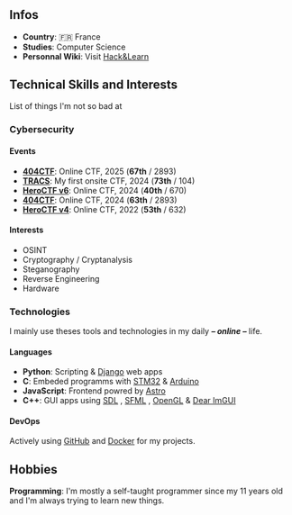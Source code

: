 #

## Infos

- **Country**: 🇫🇷 France
- **Studies**: Computer Science
- **Personnal Wiki**: Visit [Hack&Learn](https://leoraclet.github.io/wiki)

## Technical Skills and Interests

List of things I'm not so bad at

### Cybersecurity

#### Events

- [**404CTF**](https://www.404ctf.fr/ranking_2025.html): Online CTF, 2025 (**67th** / 2893)
- [**TRACS**](https://tracs.viarezo.fr/edition_results/show_student_ranking/2024/): My first onsite CTF, 2024 (**73th** / 104)
- [**HeroCTF v6**](https://ctftime.org/event/2496): Online CTF, 2024 (**40th** / 670)
- [**404CTF**](https://www.404ctf.fr/ranking_2024.html): Online CTF, 2024 (**63th** / 2893)
- [**HeroCTF v4**](https://ctftime.org/event/1663): Online CTF, 2022 (**53th** / 632)

#### Interests

- OSINT
- Cryptography / Cryptanalysis
- Steganography
- Reverse Engineering
- Hardware

### Technologies

I mainly use theses tools and technologies in my daily ***– online –*** life.

#### Languages

- **Python**: Scripting & [Django](https://www.djangoproject.com/) web apps
- **C**: Embeded programms with [STM32](https://www.st.com/) & [Arduino](https://www.arduino.cc/)
- **JavaScript**: Frontend powred by [Astro](https://astro.build/)
- **C++**: GUI apps using [SDL](https://www.libsdl.org/) , [SFML](https://www.sfml-dev.org/) , [OpenGL](https://www.opengl.org/) & [Dear ImGUI](https://github.com/ocornut/imgui)

#### DevOps

Actively using [GitHub](https://github.com/) and [Docker](https://www.docker.com/) for my projects.

## Hobbies

**Programming**: I'm mostly a self-taught programmer since my 11 years old and I'm always trying to learn new things.
